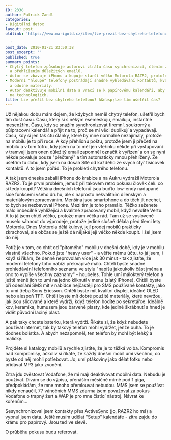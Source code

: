 ```yaml
---
ID: 2338
author: Patrick Zandl
categories:
- Digitální detox
layout: post
oldlink: 'https://www.marigold.cz/item/lze-prezit-bez-chytreho-telefonu-a-lze-tim-usetrit-cas

  '
post_date: 2010-01-21 23:50:38
post_excerpt: ''
published: true
summary_points:
- Chytrý telefon způsobuje autorovi ztrátu času synchronizací, čtením zbytečností
  a přehlížením důležitých emailů.
- Autor se zbavuje iPhonu a kupuje starší véčko Motorola RAZR2, protože nechce smartphone.
- Moderní "hloupé" telefony postrádají snadné vyhledávání kontaktů, kvalitní displeje
  a odolné materiály.
- Autor deaktivuje mobilní data a vrací se k papírovému kalendáři, aby omezil závislost
  na technologiích.
title: Lze přežít bez chytrého telefonu? A&nbsp;lze tím ušetřit čas?
---
```


Už nějakou dobu mám dojem, že kdybych neměl chytrý telefon, ušetřil bych tím dost času. Času, který si s někým esemeskuju, emailuju, instantně mesenžřím. Času, kdy se snažím synchronizovat firemní, soukromý a půlpracovní kalendář a přijít na to, proč se mi věci duplikují a vypadávají. Času, kdy si jen tak čtu články, které by mne normálně nezajímaly, protože na mobilu je to při ruce. A kdy přehlídnu poštu, protože jsem ji přečetl na mobilu a v tom fofru, kdy jsem na to měl jen vteřinku někde při vystupování v tramvaji jsem onen důležitý email zapomněl označit k vyřízení a on se nyní někde povaluje pouze "přečtený" a tím automaticky mnou přehlížený. Že ušetřím tu dobu, kdy jsem na dosah Sítě od každého ze svých čtyř tisícovek kontaktů. A to jsem pořád. To je prokletí chytrého telefonu. 

A tak jsem dneska zabalil iPhone do krabice a na Aukru vydražil Motorola RAZR2. To je první problém, jemuž při takovém retro pokusu člověk čelí: co si tedy koupit? Většina dnešních telefonů jsou buďto low-endy nadupané sice funkcemi všeho druhu, ale s naprosto nekvalitním dílenským a materiálovým zpracováním. Menšina jsou smartphone a do těch jít nechci, to bych se nezbavoval iPhone. Mezi tím je toho pramálo. Těžko seženete málo imbecilně vyhlížející a kvalitně zpracovaný mobil, když nevolíte Vertu. A to já jsem chtěl véčko, protože mám véčka rád. Tam už se vysloveně muselo sáhnout do výprodeje, protože jediné slušné dělala před třemi lety Motorola. Dnes Motorola dělá kulový, její prodej mobilů prakticky zkrachoval, ale občas se ještě dá nějaké její véčko někde koupit. I šel jsem do něj. 

Potíž je v tom, co chtít od "pitomého" mobilu v dnešní době, kdy je v mobilu vlastně všechno. Pokud jste "heavy user" - a věřte mému účtu, to já jsem, i když si říkám, že denně neprovolám více jak 30 minut - tak zjistíte, že moderní telefony toho nabízí překvapivě málo. Chtěli byste snadné prohledávání telefonního seznamu ve stylu "napíšu jakoukoliv část jména a ono to vypíše všechny záznamy" - houbeles. Tohle umí málokterý telefon a ještě méně jich to umí na jedno kliknutí v menu (zlatý iPhone). Chtěli byste při odesílání SMS mít v nabídce nejčastěji pro SMS používané kontakty, jako to umí třeba Sony Ericsson. Chtěli byste mít kvalitní displej, ideálně OLED nebo alespoň TFT. Chtěli byste mít dobré použité materiály, které nevržou, jak jsou slícované a které vydrží, když telefon hodíte po sekretářce. Ideálně kov, keramika, humusem jsou barvené plasty, kde jediné škrábnutí a hned je vidět původní laciný plast. 

A pak taky chcete baterku, která vydrží. Říkáte si, že když nebudete používat internet, tak by takový telefon mohl vydržet, jenže ouha. To je dodnes bolístka. A abych nezapomněl, ten telefon by mohl být lehký a maličký. 

Projděte si katalogy mobilů a rychle zjistíte, že je to těžká volba. Kompromis nad kompromisy, ačkoliv si říkáte, že každý dnešní mobil umí všechno, co byste od něj mohli potřebovat. Jo, umí ptákoviny jako dělat fotku nebo přidávat MP3 jako zvonění. 

Zítra jdu zvěstovat Vodafone, že mi mají deaktivovat mobilní data. Nebudu je používat. Dívám se do výpisu, přenáším měsíčně mírně pod 1 giga, předpokládám, že mne mnoho přemlouvat nebudou. MMS jsem se používat nikdy nenaučil, 77 vánočních MMS zdarma jsem považoval za pokus Vodafone o trapný žert a WAP je pro mne čistící nástroj. Návrat ke kořenům...  

Sesynchronizoval jsem kontakty přes ActiveSync (jo, RAZR2 ho má) a vypnul jsem data. Ještě musím udělat "Setup" kalendáře - zítra zajdu do krámu pro papírový. Jsou teď ve slevě. 

O průběhu pokusu budu referovat.